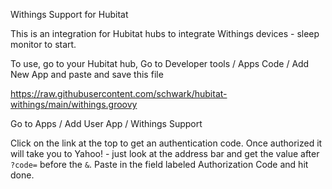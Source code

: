 Withings Support for Hubitat

This is an integration for Hubitat hubs to integrate Withings devices - sleep monitor to start. 

To use, go to your Hubitat hub, Go to Developer tools / Apps Code / Add New App and paste and save this file

https://raw.githubusercontent.com/schwark/hubitat-withings/main/withings.groovy

Go to Apps / Add User App / Withings Support

Click on the link at the top to get an authentication code. Once authorized it will take you to Yahoo! - just look at the address bar and get the value after ```?code=``` before the ``` & ```. Paste in the field labeled Authorization Code and hit done.




